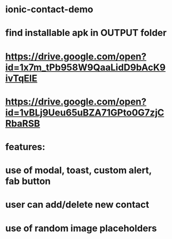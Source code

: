 # ionic-contact-demo
# find installable apk in OUTPUT folder
# https://drive.google.com/open?id=1x7m_tPb958W9QaaLidD9bAcK9ivTqElE
# https://drive.google.com/open?id=1vBLj9Ueu65uBZA71GPto0G7zjCRbaRSB

# features:
# use of modal, toast, custom alert, fab button
# user can add/delete new contact
# use of random image placeholders

